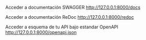 Acceder a documentación SWAGGER                      http://127.0.0.1:8000/docs

Acceder a documentación ReDoc                        http://127.0.0.1:8000/redoc

Acceder a esquema de tu API bajo estandar OpenAPI   http://127.0.0.1:8000/openapi.json


